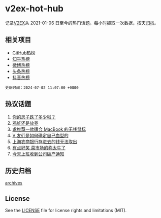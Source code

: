 # v2ex-hot-hub

 记录[V2EX](https://www.v2ex.com/)从 2021-01-06 日至今的热门话题。每小时抓取一次数据，按天[归档](archives)。
 
 ## 相关项目

- [GitHub热榜](https://github.com/it985/github-hot-hub)
- [知乎热榜](https://github.com/it985/zhihu-hot-hub)
- [微博热榜](https://github.com/it985/weibo-hot-hub)
- [头条热榜](https://github.com/it985/toutiao-hot-hub)
- [抖音热榜](https://github.com/it985/douyin-hot-hub)


 `更新时间：2024-07-02 11:07:00 +0800`

## 热议话题

1. [你的房子跌了多少啦？](https://www.v2ex.com/t/1054110)
1. [鸡娃还是放养](https://www.v2ex.com/t/1053880)
1. [求推荐一款适合 MacBook 的无线鼠标](https://www.v2ex.com/t/1053881)
1. [V 友们是如何确定自己血型的](https://www.v2ex.com/t/1053957)
1. [上海农商银行存进去的钱无法取出](https://www.v2ex.com/t/1053929)
1. [有点好笑 菜市场的称太牛了](https://www.v2ex.com/t/1053902)
1. [今天上班收到公司破产通知](https://www.v2ex.com/t/1054090)

## 历史归档

[archives](archives)

## License

See the [LICENSE](LICENSE) file for license rights and limitations (MIT).
